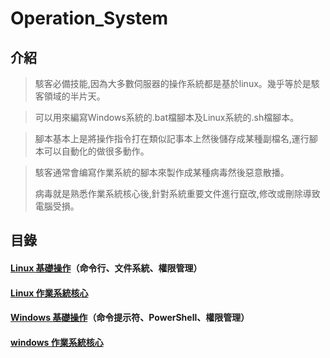 # Operation_System
## 介紹
> 駭客必備技能,因為大多數伺服器的操作系統都是基於linux。幾乎等於是駭客領域的半片天。

> 可以用來編寫Windows系統的.bat檔腳本及Linux系統的.sh檔腳本。

> 腳本基本上是將操作指令打在類似記事本上然後儲存成某種副檔名,運行腳本可以自動化的做很多動作。

> 駭客通常會编寫作業系統的腳本來製作成某種病毒然後惡意散播。
>
> 病毒就是熟悉作業系統核心後,針對系統重要文件進行竄改,修改或刪除導致電腦受損。
## 目錄
#### [Linux 基礎操作](https://github.com/shawnhuang125/Operation_System/blob/main/linux/linux_operate.md)（命令行、文件系統、權限管理）
#### [Linux 作業系統核心]()
#### [Windows 基礎操作]()（命令提示符、PowerShell、權限管理）
#### [windows 作業系統核心]()
